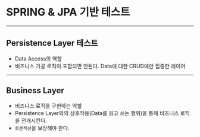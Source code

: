# SPRING & JPA 기반 테스트
***
## Persistence Layer 테스트
* Data Access의 역할
* 비즈니스 가공 로직이 포함되면 안된다. Data에 대한 CRUD에만 집중한 레이어
***
## Business Layer
* 비즈니스 로직을 구현하는 역할
* Persistence Layer와의 상호작용(Data를 읽고 쓰는 행위)을 통해 비즈니스 로직을 전개시킨다.
* `트랜잭션`을 보장해야 한다.